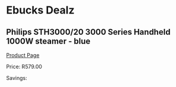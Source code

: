 
# Ebucks Dealz
## Philips STH3000/20 3000 Series Handheld 1000W steamer - blue
[Product Page](https://www.ebucks.com/web/shop/productSelected.do?prodId=1186964208&catId=704981826)

Price: R579.00

Savings: 


	